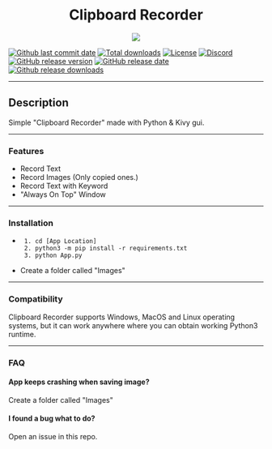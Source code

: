 <div align="center">

# Clipboard Recorder

![](https://i.imgur.com/OnCpXFK.png)

</div>

[![Github last commit date](https://img.shields.io/github/last-commit/WiLuX-Source/Clipboard-Recorder.svg?label=Updated&logo=github&cacheSeconds=600)](https://github.com/WiLuX-Source/Clipboard-Recorder/commits)
[![Total downloads](https://img.shields.io/github/downloads/WiLuX-Source/Clipboard-Recorder/total.svg?label=Downloads&logo=github&cacheSeconds=600)](https://github.com/WiLuX-Source/Clipboard-Recorder/releases)
[![License](https://img.shields.io/github/license/WiLuX-Source/Clipboard-Recorder.svg?label=License&cacheSeconds=2592000)](https://github.com/WiLuX-Source/Clipboard-Recorder/blob/main/LICENSE)
[![Discord](https://img.shields.io/discord/852591290872233984.svg?color=7289da&label=Discord&logo=discord&logoColor=white&cacheSeconds=3600)](https://discord.gg/BvT98xY2rr)
[![GitHub release version](https://img.shields.io/github/v/release/WiLuX-Source/Clipboard-Recorder.svg?label=Version&logo=github&cacheSeconds=600)](https://github.com/WiLuX-Source/Clipboard-Recorder/releases)
[![GitHub release date](https://img.shields.io/github/release-date-pre/WiLuX-Source/Clipboard-Recorder.svg?label=Released&logo=github&cacheSeconds=600)](https://github.com/WiLuX-Source/Clipboard-Recorder/releases)
[![Github release downloads](https://img.shields.io/github/downloads-pre/WiLuX-Source/Clipboard-Recorder/latest/total.svg?label=Last+Downloads&logo=github&cacheSeconds=600)](https://github.com/WiLuX-Source/Clipboard-Recorder/releases)

---



## Description

Simple "Clipboard Recorder" made with Python & Kivy gui.

---

### Features

- Record Text
- Record Images (Only copied ones.)
- Record Text with Keyword
- "Always On Top" Window

---

### Installation

- ```console
   1. cd [App Location]
   2. python3 -m pip install -r requirements.txt
   3. python App.py
   ```
- Create a folder called "Images"

---

### Compatibility

Clipboard Recorder supports Windows, MacOS and Linux operating systems, but it can work anywhere where you can obtain working Python3 runtime.

---

### FAQ

#### App keeps crashing when saving image?
Create a folder called "Images"

#### I found a bug what to do?
Open an issue in this repo.
